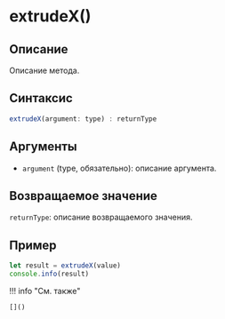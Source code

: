 # extrudeX()

## Описание
Описание метода.

## Синтаксис
```javascript
extrudeX(argument: type) : returnType
```

## Аргументы
- `argument` (type, обязательно): описание аргумента.

## Возвращаемое значение
`returnType`: описание возвращаемого значения.

## Пример
```javascript linenums="1"
let result = extrudeX(value)
console.info(result)
```

!!! info "См. также"

    []()


